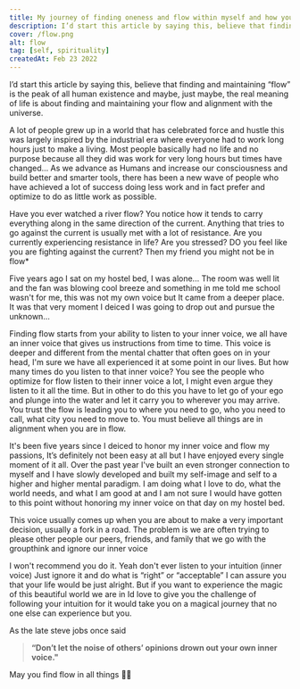 ```yaml
---
title: My journey of finding oneness and flow within myself and how you can too
description: I’d start this article by saying this, believe that finding and maintaining “flow” is the peak of all human existence and maybe, just maybe, the real meaning of life is about finding and maintaining your flow and alignment with the universe.
cover: /flow.png
alt: flow
tag: [self, spirituality]
createdAt: Feb 23 2022
---
```


I’d start this article by saying this, believe that finding and maintaining “flow” is the peak of all human existence and maybe, just maybe, the real meaning of life is about finding and maintaining your flow and alignment with the universe.  

A lot of people grew up in a world that has celebrated force and hustle this was largely inspired by the industrial era where everyone had to work long hours just to make a living. Most people basically had no life and no purpose because all they did was work for very long hours but times have changed... As we advance as Humans and increase our consciousness and build better and smarter tools,  there has been a new wave of people who have achieved a lot of success doing less work and in fact prefer and optimize to do as little work as possible. 

Have you ever watched a river flow? You notice how it tends to carry everything along in the same direction of the current. Anything that tries to go against the current is usually met with a lot of resistance. Are you currently experiencing resistance in life? Are you stressed? DO you feel like you are fighting against the current? Then my friend you might not be in flow*

Five years ago I sat on my hostel bed, I was alone... The room was well lit and the fan was blowing cool breeze and something in me told me school wasn't for me, this was not my own voice but It came from a deeper place. It was that very moment I deiced I was going to drop out and pursue the unknown...

Finding flow starts from your ability to listen to your inner voice, we all have an inner voice that gives us instructions from time to time. This voice is deeper and different from the mental chatter that often goes on in your head,  I'm sure we have all experienced it at some point in our lives. But how many times do you listen to that inner voice? You see the people who optimize for flow listen to their inner voice a lot, I might even argue they listen to it all the time. But in other to do this you have to let go of your ego and plunge into the water and let it carry you to wherever you may arrive. You trust the flow is leading you to where you need to go, who you need to call, what city you need to move to. You must believe all things are in alignment when you are in flow. 

It's been five years since I deiced to honor my inner voice and flow my passions, It’s definitely not been easy at all but I have enjoyed every single moment of it all. Over the past year I've built an even stronger connection to myself and I have slowly developed and built my self-image and self to a higher and higher mental paradigm. I am doing what I love to do, what the world needs, and what I am good at and I am not sure I would have gotten to this point without honoring my inner voice on that day on my hostel bed.

This voice usually comes up when you are about to make a very important decision, usually a fork in a road. The problem is we are often trying to please other people our peers, friends, and family that we go with the groupthink and ignore our inner voice 

I won't recommend you do it. Yeah don't ever listen to your intuition (inner voice) Just ignore it and do what is “right” or “acceptable” I can assure you that your life would be just alright. But if you want to experience the magic of this beautiful world we are in Id love to give you the challenge of following your intuition for it would take you on a magical journey that no one else can experience but you. 

As the late steve jobs once said

> **“Don’t let the noise of others’ opinions drown out your own inner voice."**
> 

May you find flow in all things 🌊✨